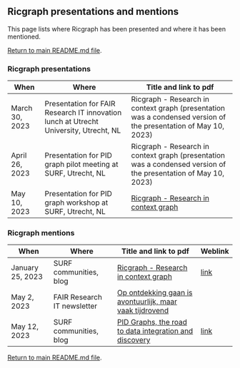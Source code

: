 ## Ricgraph presentations and mentions

This page lists where Ricgraph has been presented and where it has been mentioned. 

[Return to main README.md file](../README.md).

### Ricgraph presentations

| When           | Where                                                                                 | Title and link to pdf                                                                                                          |
|----------------|---------------------------------------------------------------------------------------|--------------------------------------------------------------------------------------------------------------------------------|
| March 30, 2023 | Presentation for FAIR Research IT innovation lunch at Utrecht University, Utrecht, NL | Ricgraph - Research in context graph (presentation was a condensed version of the presentation of May 10, 2023)                |
| April 26, 2023 | Presentation for PID graph pilot meeting at SURF, Utrecht, NL                         | Ricgraph - Research in context graph (presentation was a condensed version of the presentation of May 10, 2023)                |
| May 10, 2023   | Presentation for PID graph workshop at SURF, Utrecht, NL                              | [Ricgraph - Research in context graph](presentations/230510-PID_graph_workshop_at_SURF-Ricgraph-Research_in_context_graph.pdf) |

### Ricgraph mentions

| When             | Where                       | Title and link to pdf                                                                                                                                | Weblink                                                                                                                        |
|------------------|-----------------------------|------------------------------------------------------------------------------------------------------------------------------------------------------|--------------------------------------------------------------------------------------------------------------------------------|
| January 25, 2023 | SURF communities, blog      | [Ricgraph - Research in context graph](mentions/230125-SURF_communities-Ricgraph-Research_in_context_graph.pdf)                                      | [link](https://communities.surf.nl/en/open-research-information/article/ricgraph-research-in-context-graph)                    |
| May 2, 2023      | FAIR Research IT newsletter | [Op ontdekking gaan is avontuurlijk, maar vaak tijdrovend](mentions/230502-FAIR_Research_IT-Newsletter_april_2023.pdf)                               |                                                                                                                                |
| May 12, 2023     | SURF communities, blog      | [PID Graphs, the road to data integration and discovery](mentions/230512-SURF_communities-PID_Graphs_the_road_to_data_integration_and_discovery.pdf) | [link](https://communities.surf.nl/en/open-research-information/article/pid-graphs-the-road-to-data-integration-and-discovery) |


[Return to main README.md file](../README.md).

